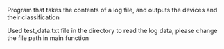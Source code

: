 Program that takes the contents of a log file, and outputs the devices and their classification

Used test_data.txt file in the directory to read the log data, please change the file path in main function


